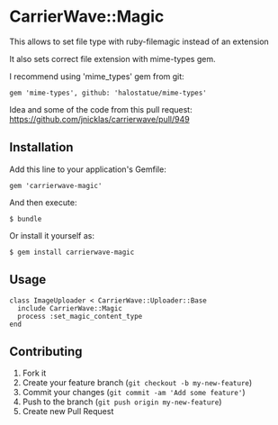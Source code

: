 # CarrierWave::Magic

This allows to set file type with ruby-filemagic instead of an extension

It also sets correct file extension with mime-types gem.

I recommend using 'mime_types' gem from git:

    gem 'mime-types', github: 'halostatue/mime-types'


Idea and some of the code from this pull request: https://github.com/jnicklas/carrierwave/pull/949

## Installation

Add this line to your application's Gemfile:

    gem 'carrierwave-magic'

And then execute:

    $ bundle

Or install it yourself as:

    $ gem install carrierwave-magic

## Usage

    class ImageUploader < CarrierWave::Uploader::Base
      include CarrierWave::Magic
      process :set_magic_content_type
    end

## Contributing

1. Fork it
2. Create your feature branch (`git checkout -b my-new-feature`)
3. Commit your changes (`git commit -am 'Add some feature'`)
4. Push to the branch (`git push origin my-new-feature`)
5. Create new Pull Request
